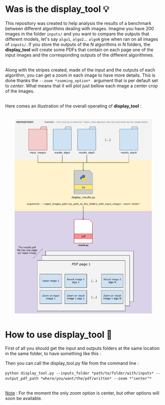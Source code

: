 # Was is the display_tool 💡

This repository was created to help analysis the results of a benchmark between different algorithms dealing with images. Imagine you have 200
images in the folder `inputs/` and you want to compare the outputs that different models, let's say `algo1`, `algo2`... `algoN` give when ran on
all images of `inputs/`. If you store the outputs of the N algorithms in N folders, the **display_tool** will create some PDFs that contain on each
page one of the input images and the corresponding outputs of the different algorithmes. <br> <br>

Along with the stripes created, made of the input and the outputs of each algorithm, you can get a zoom in each image to have more details. This is
done thanks the `--zoom *zooming_option* ` argument that is per default set to *center*. What means that it will plot just bellow each image a center
crop of the images. <br> <br>

Here comes an illustration of the overall operating of **display_tool** : <br><br>

<p align="center">
<img src="./illustrations/display_tool.png" width="450">
</p>

# How to use display_tool 📝

First of all you should get the input and outputs folders at the same location in the same folder, to have something like this :

Then you can call the display_tool.py file from the command line :

`python display_tool.py --inputs_folder *path/to/folder/with/inputs* --output_pdf_path *where/you/want/the/pdf/written* --zoom *"center"* ` </br></br>

<u>Note</u> : For the moment the only zoom option is center, but other options will soon be available.
